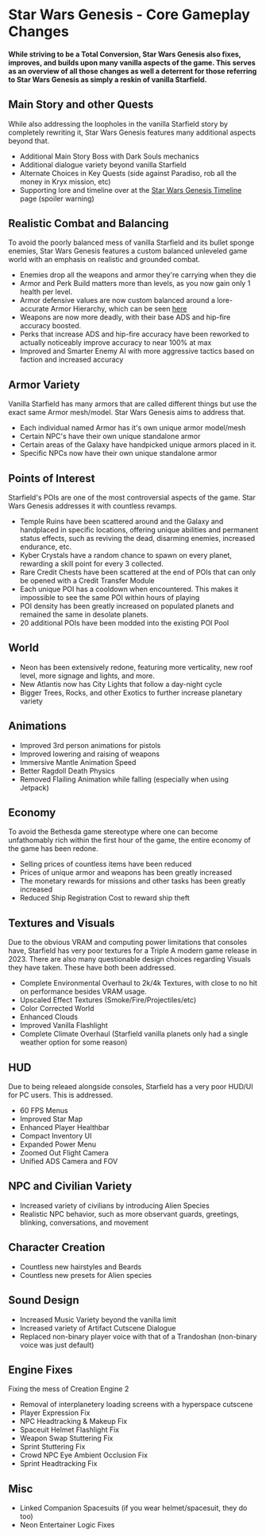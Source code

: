 # Star Wars Genesis - Core Gameplay Changes

#### While striving to be a Total Conversion, Star Wars Genesis also fixes, improves, and builds upon many vanilla aspects of the game. This serves as an overview of all those changes as well a deterrent for those referring to Star Wars Genesis as simply a reskin of vanilla Starfield.

## Main Story and other Quests
While also addressing the loopholes in the vanilla Starfield story by completely rewriting it, Star Wars Genesis features many additional aspects beyond that.
- Additional Main Story Boss with Dark Souls mechanics
- Additional dialogue variety beyond vanilla Starfield
- Alternate Choices in Key Quests (side against Paradiso, rob all the money in Kryx mission, etc)
- Supporting lore and timeline over at the [Star Wars Genesis Timeline](https://github.com/DeityVengy/Star-Wars-Genesis-Timeline) page (spoiler warning)

## Realistic Combat and Balancing
To avoid the poorly balanced mess of vanilla Starfield and its bullet sponge enemies, Star Wars Genesis features a custom balanced unleveled game world with an emphasis on realistic and grounded combat.
- Enemies drop all the weapons and armor they're carrying when they die
- Armor and Perk Build matters more than levels, as you now gain only 1 health per level.
- Armor defensive values are now custom balanced around a lore-accurate Armor Hierarchy, which can be seen [here](https://docs.google.com/spreadsheets/d/10nsfWMzfDtFHDXaNGmyb3dDeQLnNtfgh/edit?gid=2113529235#gid=2113529235)
- Weapons are now more deadly, with their base ADS and hip-fire accuracy boosted.
- Perks that increase ADS and hip-fire accuracy have been reworked to actually noticeably improve accuracy to near 100% at max
- Improved and Smarter Enemy AI with more aggressive tactics based on faction and increased accuracy

## Armor Variety
Vanilla Starfield has many armors that are called different things but use the exact same Armor mesh/model. Star Wars Genesis aims to address that.
- Each individual named Armor has it's own unique armor model/mesh
- Certain NPC's have their own unique standalone armor
- Certain areas of the Galaxy have handpicked unique armors placed in it.
- Specific NPCs now have their own unique standalone armor

## Points of Interest
Starfield's POIs are one of the most controversial aspects of the game. Star Wars Genesis addresses it with countless revamps.
- Temple Ruins have been scattered around and the Galaxy and handplaced in specific locations, offering unique abilities and permanent status effects, such as reviving the dead, disarming enemies, increased endurance, etc.
- Kyber Crystals have a random chance to spawn on every planet, rewarding a skill point for every 3 collected.
- Rare Credit Chests have been scattered at the end of POIs that can only be opened with a Credit Transfer Module 
- Each unique POI has a cooldown when encountered. This makes it impossible to see the same POI within hours of playing
- POI density has been greatly increased on populated planets and remained the same in desolate planets.
- 20 additional POIs have been modded into the existing POI Pool

## World
- Neon has been extensively redone, featuring more verticality, new roof level, more signage and lights, and more.
- New Atlantis now has City Lights that follow a day-night cycle
- Bigger Trees, Rocks, and other Exotics to further increase planetary variety

## Animations
- Improved 3rd person animations for pistols
- Improved lowering and raising of weapons
- Immersive Mantle Animation Speed
- Better Ragdoll Death Physics
- Removed Flailing Animation while falling (especially when using Jetpack)

## Economy
To avoid the Bethesda game stereotype where one can become unfathomably rich within the first hour of the game, the entire economy of the game has been redone.
- Selling prices of countless items have been reduced
- Prices of unique armor and weapons has been greatly increased
- The monetary rewards for missions and other tasks has been greatly increased
- Reduced Ship Registration Cost to reward ship theft

## Textures and Visuals
Due to the obvious VRAM and computing power limitations that consoles have, Starfield has very poor textures for a Triple A modern game release in 2023. There are also many questionable design choices regarding Visuals they have taken. These have both been addressed.
- Complete Environmental Overhaul to 2k/4k Textures, with close to no hit on performance besides VRAM usage.
- Upscaled Effect Textures (Smoke/Fire/Projectiles/etc)
- Color Corrected World
- Enhanced Clouds
- Improved Vanilla Flashlight
- Complete Climate Overhaul (Starfield vanilla planets only had a single weather option for some reason)

## HUD
Due to being releaed alongside consoles, Starfield has a very poor HUD/UI for PC users. This is addressed. 
- 60 FPS Menus
- Improved Star Map
- Enhanced Player Healthbar
- Compact Inventory UI
- Expanded Power Menu
- Zoomed Out Flight Camera
- Unified ADS Camera and FOV

## NPC and Civilian Variety
- Increased variety of civilians by introducing Alien Species
- Realistic NPC behavior, such as more observant guards, greetings, blinking, conversations, and movement

## Character Creation
- Countless new hairstyles and Beards
- Countless new presets for Alien species

## Sound Design
- Increased Music Variety beyond the vanilla limit
- Increased variety of Artifact Cutscene Dialogue
- Replaced non-binary player voice with that of a Trandoshan (non-binary voice was just default)

## Engine Fixes
Fixing the mess of Creation Engine 2
- Removal of interplanetery loading screens with a hyperspace cutscene
- Player Expression Fix
- NPC Headtracking & Makeup Fix
- Spaceuit Helmet Flashlight Fix
- Weapon Swap Stuttering Fix
- Sprint Stuttering Fix
- Crowd NPC Eye Ambient Occlusion Fix
- Sprint Headtracking Fix

## Misc
- Linked Companion Spacesuits (if you wear helmet/spacesuit, they do too)
- Neon Entertainer Logic Fixes
